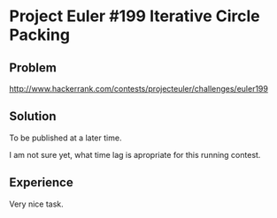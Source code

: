 # Project Euler #199 Iterative Circle Packing

## Problem
http://www.hackerrank.com/contests/projecteuler/challenges/euler199

## Solution
To be published at a later time.

I am not sure yet, what time lag is apropriate for this running contest.

## Experience
Very nice task.
